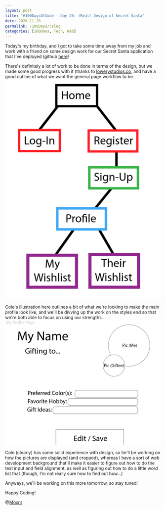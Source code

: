 ```yaml
---
layout: post
title: "#100DaysOfCode - Day 29: (Real) Design of Secret Santa"
date: 2020-11-20
permalink: /100Days/:slug
categories: [100Days, Tech, Web]
---
```


Today's my birthday, and I got to take some time away from my job and work with a friend on some design work for our Secret Santa application that I've deployed (github [here](https://github.com/mochsner/Blazor)!

There's definitely a lot of work to be done in terms of the design, but we made some good progress with it (thanks to [lowerystudios.co](lowerystudios.co), and have a good outline of what we want the general page workflow to be.
![secretsanta-workflow-wireframe](../assets/img/secretsanta-workflow-wireframe.png)

Cole's illustration here outlines a bit of what we're looking to make the main profile look like, and we'll be divving up the work on the styles end so that we're both able to focus on using our strengths.
![secretsanta-profile-wireframe](../assets/img/secretsanta-profile-wireframe.png)

Cole (clearly) has some solid experience with design, so he'll be working on how the pictures are displayed (and cropped), whereas I have a sort of web development background that'll make it easier to figure out how to do the text input and field alignment, as well as figuring out how to do a little word list that (though, I'm not really sure how to find out how...)

Anyways, we'll be working on this more tomorrow, so stay tuned!

Happy Coding!

@[Moxnr](https://twitter.com/moxnr)
